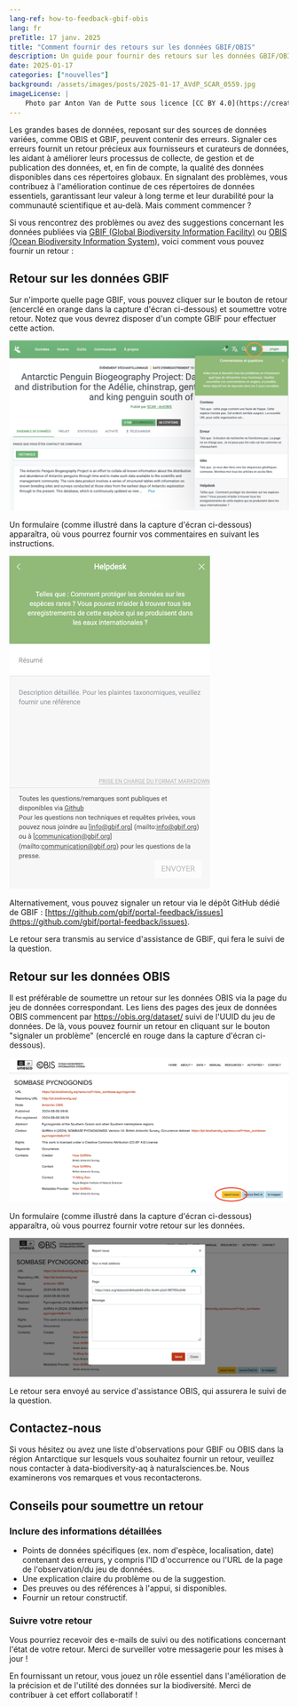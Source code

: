 ```yaml
---
lang-ref: how-to-feedback-gbif-obis
lang: fr
preTitle: 17 janv. 2025
title: "Comment fournir des retours sur les données GBIF/OBIS"
description: Un guide pour fournir des retours sur les données GBIF/OBIS
date: 2025-01-17
categories: ["nouvelles"]
background: /assets/images/posts/2025-01-17_AVdP_SCAR_0559.jpg
imageLicense: |
    Photo par Anton Van de Putte sous licence [CC BY 4.0](https://creativecommons.org/licenses/by/4.0/)
---
```


Les grandes bases de données, reposant sur des sources de données variées, comme OBIS et GBIF, peuvent contenir des erreurs. Signaler ces erreurs fournit un retour précieux aux fournisseurs et curateurs de données, les aidant à améliorer leurs processus de collecte, de gestion et de publication des données, et, en fin de compte, la qualité des données disponibles dans ces répertoires globaux. En signalant des problèmes, vous contribuez à l'amélioration continue de ces répertoires de données essentiels, garantissant leur valeur à long terme et leur durabilité pour la communauté scientifique et au-delà. Mais comment commencer ?

Si vous rencontrez des problèmes ou avez des suggestions concernant les données publiées via [GBIF (Global Biodiversity Information Facility)](https://www.gbif.org/) ou [OBIS (Ocean Biodiversity Information System)](https://obis.org/), voici comment vous pouvez fournir un retour :

## Retour sur les données GBIF

Sur n'importe quelle page GBIF, vous pouvez cliquer sur le bouton de retour (encerclé en orange dans la capture d'écran ci-dessous) et soumettre votre retour. Notez que vous devrez disposer d'un compte GBIF pour effectuer cette action.

![/assets/images/posts/2025-01-17-gbif-01-fr.png](/assets/images/posts/2025-01-17-gbif-01-fr.png)

Un formulaire (comme illustré dans la capture d'écran ci-dessous) apparaîtra, où vous pourrez fournir vos commentaires en suivant les instructions.

![/assets/images/posts/2025-01-17-gbif-02-fr.png](/assets/images/posts/2025-01-17-gbif-02-fr.png)

Alternativement, vous pouvez signaler un retour via le dépôt GitHub dédié de GBIF : [https://github.com/gbif/portal-feedback/issues](https://github.com/gbif/portal-feedback/issues).

Le retour sera transmis au service d'assistance de GBIF, qui fera le suivi de la question.

## Retour sur les données OBIS

Il est préférable de soumettre un retour sur les données OBIS via la page du jeu de données correspondant. Les liens des pages des jeux de données OBIS commencent par https://obis.org/dataset/ suivi de l'UUID du jeu de données. De là, vous pouvez fournir un retour en cliquant sur le bouton "signaler un problème" (encerclé en rouge dans la capture d'écran ci-dessous).

![/assets/images/posts/2025-01-17-obis-01.png](/assets/images/posts/2025-01-17-obis-01.png)

Un formulaire (comme illustré dans la capture d'écran ci-dessous) apparaîtra, où vous pourrez fournir votre retour sur les données.

![/assets/images/posts/2025-01-17-obis-02.png](/assets/images/posts/2025-01-17-obis-02.png)

Le retour sera envoyé au service d'assistance OBIS, qui assurera le suivi de la question.

## Contactez-nous

Si vous hésitez ou avez une liste d'observations pour GBIF ou OBIS dans la région Antarctique sur lesquels vous souhaitez fournir un retour, veuillez nous contacter à data-biodiversity-aq à naturalsciences.be. Nous examinerons vos remarques et vous recontacterons.

## Conseils pour soumettre un retour

### Inclure des informations détaillées

- Points de données spécifiques (ex. nom d'espèce, localisation, date) contenant des erreurs, y compris l'ID d'occurrence ou l'URL de la page de l'observation/du jeu de données.
- Une explication claire du problème ou de la suggestion.
- Des preuves ou des références à l'appui, si disponibles.
- Fournir un retour constructif.

### Suivre votre retour

Vous pourriez recevoir des e-mails de suivi ou des notifications concernant l'état de votre retour. Merci de surveiller votre messagerie pour les mises à jour !

En fournissant un retour, vous jouez un rôle essentiel dans l'amélioration de la précision et de l'utilité des données sur la biodiversité. Merci de contribuer à cet effort collaboratif !

